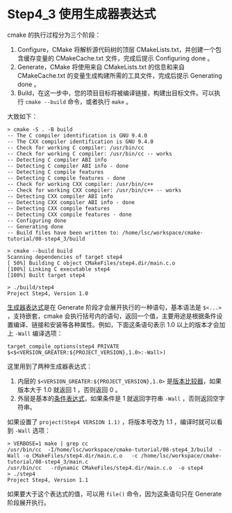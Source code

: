 # Step4_3 使用生成器表达式

cmake 的执行过程分为三个阶段：

1. Configure，CMake 将解析源代码树的顶层 CMakeLists.txt，并创建一个包含缓存变量的 CMakeCache.txt 文件，完成后提示 Configuring done 。
2. Generate，CMake 将使用来自 CMakeLists.txt 的信息和来自 CMakeCache.txt 的变量生成构建所需的工具文件，完成后提示 Generating done 。
3. Build，在这一步中，您的项目目标将被编译链接，构建出目标文件。可以执行 `cmake --build` 命令，或者执行 `make` 。

大致如下：

```
> cmake -S . -B build 
-- The C compiler identification is GNU 9.4.0
-- The CXX compiler identification is GNU 9.4.0
-- Check for working C compiler: /usr/bin/cc
-- Check for working C compiler: /usr/bin/cc -- works
-- Detecting C compiler ABI info
-- Detecting C compiler ABI info - done
-- Detecting C compile features
-- Detecting C compile features - done
-- Check for working CXX compiler: /usr/bin/c++
-- Check for working CXX compiler: /usr/bin/c++ -- works
-- Detecting CXX compiler ABI info
-- Detecting CXX compiler ABI info - done
-- Detecting CXX compile features
-- Detecting CXX compile features - done
-- Configuring done
-- Generating done
-- Build files have been written to: /home/lsc/workspace/cmake-tutorial/08-step4_3/build

> cmake --build build
Scanning dependencies of target step4
[ 50%] Building C object CMakeFiles/step4.dir/main.c.o
[100%] Linking C executable step4
[100%] Built target step4

> ./build/step4 
Project Step4, Version 1.0
```

[生成器表达式](https://cmake.org/cmake/help/latest/manual/cmake-generator-expressions.7.html)是在 Generate 阶段才会展开执行的一种语句，基本语法是 `$<...>` ，支持嵌套，cmake 会执行括号内的语句，返回一个值，主要用途是根据条件设置编译、链接和安装等各种属性。例如，下面这条语句表示 1.0 以上的版本才会加上 `-Wall` 编译选项：

```
target_compile_options(step4 PRIVATE $<$<VERSION_GREATER:${PROJECT_VERSION},1.0>:-Wall>)
```

这里用到了两种生成器表达式：

1. 内层的 `$<VERSION_GREATER:${PROJECT_VERSION},1.0>` 是[版本比较器](https://cmake.org/cmake/help/latest/manual/cmake-generator-expressions.7.html#version-comparisons)，如果版本大于 1.0 就返回 1 ，否则返回 0 。
2. 外层是基本的[条件表达式](https://cmake.org/cmake/help/latest/manual/cmake-generator-expressions.7.html#conditional-expressions)，如果条件是 1 就返回字符串 `-Wall` ，否则返回空字符串。

如果设置了 `project(Step4 VERSION 1.1)` ，将版本号改为 1.1 ，编译时就可以看到 `-Wall` 选项：

```
> VERBOSE=1 make | grep cc
/usr/bin/cc  -I/home/lsc/workspace/cmake-tutorial/08-step4_3/build  -Wall -o CMakeFiles/step4.dir/main.c.o   -c /home/lsc/workspace/cmake-tutorial/08-step4_3/main.c
/usr/bin/cc   -rdynamic CMakeFiles/step4.dir/main.c.o  -o step4
> ./step4 
Project Step4, Version 1.1
```

如果要大于这个表达式的值，可以用 `file()` 命令，因为这条语句只在 Generate 阶段展开执行。